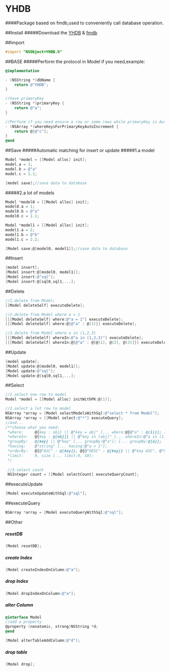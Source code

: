 # YHDB
####Package based on fmdb,used to conveniently call database operation.

##Install
#####Download the [YHDB](https://github.com/wyhazq/YHDB/archive/master.zip) &  [fmdb](https://github.com/ccgus/fmdb) 

##import
```Objective-C
#import "NSObject+YHDB.h"
```

##BASE
#####Perform the protocol in Model if you need,example:
```Objective-C
@implementation

- (NSString *)dbName {
    return @"YHDB";
}

//have primaryKey
- (NSString *)primaryKey {
    return @"a";
}

//Perform if you need ensure a row or some rows while primaryKey is AutoIncrement,自增主键时，如果需要唯一确定一行或者几行时用
- (NSArray *)whereKeysForPrimaryKeyAutoIncrement {
    return @[@"c"];
}
@end
```

##Save
#####Automatic matching for insert or update
#####1.a model
```Objective-C
Model *model = [[Model alloc] init];
model.a = 1;
model.b = @"a"
model.c = 1.1;

[model save];//save data to database
```
#####2.a lot of models
```Objective-C
Model *model0 = [[Model alloc] init];
model0.a = 1;
model0.b = @"a"
model0.c = 1.1;

Model *model1 = [[Model alloc] init];
model1.a = 2;
model1.b = @"b"
model1.c = 2.2;

[Model save:@[model0, model1]];//save data to database
```
##Insert
```Objective-C
[model insert];
[Model insert:@[model0, model1]];
[Model insert:@"sql"];
[Model insert:@[sql0,sql1,...];
```
##Delete
```Objective-C
//1.delete from Model;
[[Model deleteSelf] executeDelete];

//2.delete from Model where a = 1
[[[Model deleteSelf] where:@"a = 1"] executeDelete];
[[[Model deleteSelf] where:@{@"a" : @(1)}] executeDelete];

//3.delete from Model where a in (1,2,3)
[[[Model deleteSelf] whereIn:@"a in (1,2,3)"] executeDelete];
[[[Model deleteSelf] whereIn:@{@"a" : @[@(1), @(2), @(3)]}] executeDelete];
```
##Update
```Objective-C
[model update];
[Model update:@[model0, model1]];
[Model update:@"sql"];
[Model update:@[sql0,sql1,...];
```
##Select
```Objective-C
//1.select one row to model
Model *model = [[Model alloc] initWithPK:@(1)];

//2.select a lot row to model
NSArray *array = [Model selectModelsWithSql:@"select * from Model"];
NSArray *array = [[Model select:@"*"] executeQuery];
//and...
/**choose what you need:
 *where:     @{key : obj} || @"key = obj" [... where:@{@"a" : @(1)}]; [... where:@"a = 1"];
 *whereIn:   @{key : @[obj]} || @"key in (obj)" [... whereIn:@"a in (1,2,3)"]; [... whereIn:@{@"a" : @[@(1), @(2), @(3)]}];
 *groupBy:   @[key] || @"key" [... groupBy:@"a"]; [... groupBy:@[a]];
 *having:    @"string" [... having:@"a > 1"];
 *orderBy:   @{@"ASC" : @[key]}, @{@"DESC" : @[key]} || @"key ASC", @"key DESC" [... orderBy:@"a ASC"]; [... orderBy:@{@"ASC" : @[@"a"]];
 *limit:     0, size [... limit:0, 10];
 */
 
 //3.select count
 NSInteger count = [[Model selectCount] executeQueryCount];
```

##executeUpdate
```Objective-C
[Model executeUpdateWithSql:@"sql"];
```

##executeQuery
```Objective-C
NSArray *array = [Model executeQueryWithSql:@"sql"];
```

##Other
##### resetDB
```Objective-C
[Model resetDB];
```

##### create Index
```Objective-C
[Model createIndexOnColumn:@"a"];
```
##### drop Index
```Objective-C
[Model dropIndexOnColumn:@"a"];
```

##### alter Column
```Objective-C
@interface Model
//add a property
@property (nonatomic, strong)NSString *d;
@end

[Model alterTableAddColumn:@"d"];
```

##### drop table
```Objective-C
[Model drop];
```
